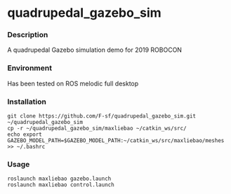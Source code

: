 # quadrupedal_gazebo_sim

### Description

A quadrupedal Gazebo simulation demo for 2019 ROBOCON

### Environment

Has been tested on ROS melodic full desktop

### Installation

```shell
git clone https://github.com/F-sf/quadrupedal_gazebo_sim.git ~/quadrupedal_gazebo_sim
cp -r ~/quadrupedal_gazebo_sim/maxliebao ~/catkin_ws/src/
echo export GAZEBO_MODEL_PATH=$GAZEBO_MODEL_PATH:~/catkin_ws/src/maxliebao/meshes >> ~/.bashrc
```

### Usage

```shell
roslaunch maxliebao gazebo.launch
roslaunch maxliebao control.launch
```





